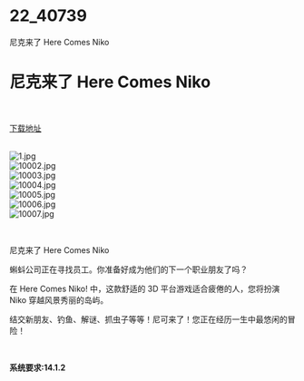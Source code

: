 # 22_40739
尼克来了 Here Comes Niko
# 尼克来了 Here Comes Niko
 <br/></br>
[下载地址](https://www.switch520.cc/article/40739 "下载地址")
<br/></br>

<p><img title="1.jpg" src="https://www.switch520.cc/muke_img/2022_09_01_b126221e0d2b2.jpg" alt="1.jpg"><br>
<img title="10002.jpg" src="https://www.switch520.cc/muke_img/2022_09_01_ffbb2ce4e9904.jpg" alt="10002.jpg"><br>
<img title="10003.jpg" src="https://www.switch520.cc/muke_img/2022_09_01_da5106f07dd70.jpg" alt="10003.jpg"><br>
<img title="10004.jpg" src="https://www.switch520.cc/muke_img/2022_09_01_d8a060a652e5d.jpg" alt="10004.jpg"><br>
<img title="10005.jpg" src="https://www.switch520.cc/muke_img/2022_09_01_367411a777d42.jpg" alt="10005.jpg"><br>
<img title="10006.jpg" src="https://www.switch520.cc/muke_img/2022_09_01_e26d3fbeb7440.jpg" alt="10006.jpg"><br>
<img title="10007.jpg" src="https://www.switch520.cc/muke_img/2022_09_01_eaf3bef4aafcb.jpg" alt="10007.jpg"></p>
<p>&nbsp;</p>
<p>尼克来了 Here Comes Niko</p>
<p>蝌蚪公司正在寻找员工。你准备好成为他们的下一个职业朋友了吗？</p>
<p>在 Here Comes Niko! 中，这款舒适的 3D 平台游戏适合疲倦的人，您将扮演 Niko 穿越风景秀丽的岛屿。</p>
<p>结交新朋友、钓鱼、解谜、抓虫子等等！尼可来了！您正在经历一生中最悠闲的冒险！</p>
<p>&nbsp;</p>
<p><strong>系统要求:14.1.2</strong></p>



